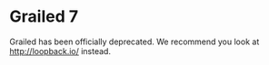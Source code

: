 # Grailed 7

Grailed has been officially deprecated. We recommend you look at http://loopback.io/ instead.
